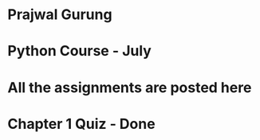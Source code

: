 # Prajwal Gurung
# Python Course - July

# All the assignments are posted here
# Chapter 1 Quiz - Done
